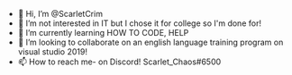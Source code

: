 - 👋 Hi, I’m @ScarletCrim
- 👀 I’m not interested in IT but I chose it for college so I'm done for!
- 🌱 I’m currently learning HOW TO CODE, HELP
- 💞️ I’m looking to collaborate on an english language training program on visual studio 2019!
- 📫 How to reach me- on Discord! Scarlet_Chaos#6500

<!---
ScarletCrim/ScarletCrim is a ✨ special ✨ repository because its `README.md` (this file) appears on your GitHub profile.
You can click the Preview link to take a look at your changes.
--->
